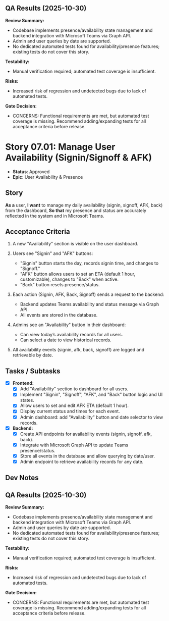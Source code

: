 ## QA Results (2025-10-30)

**Review Summary:**

- Codebase implements presence/availability state management and backend integration with Microsoft Teams via Graph API.
- Admin and user queries by date are supported.
- No dedicated automated tests found for availability/presence features; existing tests do not cover this story.

**Testability:**

- Manual verification required; automated test coverage is insufficient.

**Risks:**

- Increased risk of regression and undetected bugs due to lack of automated tests.

**Gate Decision:**

- CONCERNS: Functional requirements are met, but automated test coverage is missing. Recommend adding/expanding tests for all acceptance criteria before release.

# Story 07.01: Manage User Availability (Signin/Signoff & AFK)

- **Status**: Approved
- **Epic**: User Availability & Presence

## Story

**As a** user,
**I want** to manage my daily availability (signin, signoff, AFK, back) from the dashboard,
**So that** my presence and status are accurately reflected in the system and in Microsoft Teams.

## Acceptance Criteria

1. A new "Availability" section is visible on the user dashboard.

2. Users see "Signin" and "AFK" buttons:

   - "Signin" button starts the day, records signin time, and changes to "Signoff."
   - "AFK" button allows users to set an ETA (default 1 hour, customizable), changes to "Back" when active.
   - "Back" button resets presence/status.

3. Each action (Signin, AFK, Back, Signoff) sends a request to the backend:

   - Backend updates Teams availability and status message via Graph API.
   - All events are stored in the database.

4. Admins see an "Availability" button in their dashboard:

   - Can view today’s availability records for all users.
   - Can select a date to view historical records.

5. All availability events (signin, afk, back, signoff) are logged and retrievable by date.

## Tasks / Subtasks

- [x] **Frontend:**
  - [x] Add "Availability" section to dashboard for all users.
  - [x] Implement "Signin", "Signoff", "AFK", and "Back" button logic and UI states.
  - [x] Allow users to set and edit AFK ETA (default 1 hour).
  - [x] Display current status and times for each event.
  - [x] Admin dashboard: add "Availability" button and date selector to view records.
- [x] **Backend:**
  - [x] Create API endpoints for availability events (signin, signoff, afk, back).
  - [x] Integrate with Microsoft Graph API to update Teams presence/status.
  - [x] Store all events in the database and allow querying by date/user.
  - [x] Admin endpoint to retrieve availability records for any date.

## Dev Notes

## QA Results (2025-10-30)

**Review Summary:**

- Codebase implements presence/availability state management and backend integration with Microsoft Teams via Graph API.
- Admin and user queries by date are supported.
- No dedicated automated tests found for availability/presence features; existing tests do not cover this story.

**Testability:**

- Manual verification required; automated test coverage is insufficient.

**Risks:**

- Increased risk of regression and undetected bugs due to lack of automated tests.

**Gate Decision:**

- CONCERNS: Functional requirements are met, but automated test coverage is missing. Recommend adding/expanding tests for all acceptance criteria before release.
